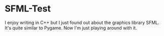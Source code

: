 # SFML-Test
I enjoy writing in C++ but I just found out about the graphics library SFML. It's quite similar to Pygame. Now I'm just playing around with it.
